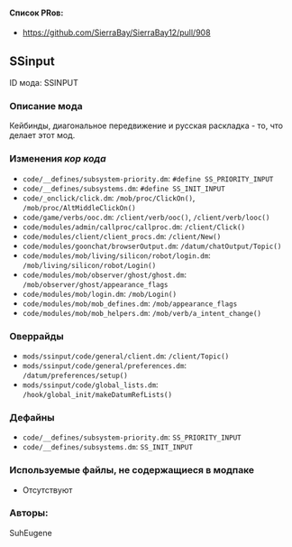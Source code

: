 
#### Список PRов:

- https://github.com/SierraBay/SierraBay12/pull/908
<!--
  Ссылки на PRы, связанные с модом:
  - Создание
  - Большие изменения
-->

<!-- Название мода. Не важно на русском или на английском. -->
## SSinput

ID мода: SSINPUT
<!--
  Название модпака прописными буквами, СОЕДИНЁННЫМИ_ПОДЧЁРКИВАНИЕМ,
  которое ты будешь использовать для обозначения файлов.
-->

### Описание мода

Кейбинды, диагональное передвижение и русская раскладка - то, что делает этот мод.
<!--
  Что он делает, что добавляет: что, куда, зачем и почему - всё здесь.
  А также любая полезная информация.
-->

### Изменения *кор кода*

- `code/__defines/subsystem-priority.dm`: `#define SS_PRIORITY_INPUT`
- `code/__defines/subsystems.dm`: `#define SS_INIT_INPUT`
- `code/_onclick/click.dm`: `/mob/proc/ClickOn()`, `/mob/proc/AltMiddleClickOn()`
- `code/game/verbs/ooc.dm`: `/client/verb/ooc()`, `/client/verb/looc()`
- `code/modules/admin/callproc/callproc.dm`: `/client/Click()`
- `code/modules/client/client_procs.dm`: `/client/New()`
- `code/modules/goonchat/browserOutput.dm`: `/datum/chatOutput/Topic()`
- `code/modules/mob/living/silicon/robot/login.dm`: `/mob/living/silicon/robot/Login()`
- `code/modules/mob/observer/ghost/ghost.dm`: `/mob/observer/ghost/appearance_flags`
- `code/modules/mob/login.dm`: `/mob/Login()`
- `code/modules/mob/mob_defines.dm`: `/mob/appearance_flags`
- `code/modules/mob/mob_helpers.dm`: `/mob/verb/a_intent_change()`

<!--
  Если вы редактировали какие-либо процедуры или переменные в кор коде,
  они должны быть указаны здесь.
  Нужно указать и файл, и процедуры/переменные.

  Изменений нет - напиши "Отсутствуют"
-->

### Оверрайды

- `mods/ssinput/code/general/client.dm`: `/client/Topic()`
- `mods/ssinput/code/general/preferences.dm`: `/datum/preferences/setup()`
- `mods/ssinput/code/global_lists.dm`: `/hook/global_init/makeDatumRefLists()`
<!--
  Если ты добавлял новый модульный оверрайд, его нужно указать здесь.
  Здесь указываются оверрайды в твоём моде и папке `_master_files`

  Изменений нет - напиши "Отсутствуют"
-->

### Дефайны

- `code/__defines/subsystem-priority.dm`: `SS_PRIORITY_INPUT`
- `code/__defines/subsystems.dm`: `SS_INIT_INPUT`
<!--
  Если требовалось добавить какие-либо дефайны, укажи файлы,
  в которые ты их добавил, а также перечисли имена.
  И то же самое, если ты используешь дефайны, определённые другим модом.

  Не используешь - напиши "Отсутствуют"
-->

### Используемые файлы, не содержащиеся в модпаке

- Отсутствуют
<!--
  Будь то немодульный файл или модульный файл, который не содержится в папке,
  принадлежащей этому конкретному моду, он должен быть упомянут здесь.
  Хорошими примерами являются иконки или звуки, которые используются одновременно
  несколькими модулями, или что-либо подобное.
-->

### Авторы:

SuhEugene
<!--
  Здесь находится твой никнейм
  Если работал совместно - никнеймы тех, кто помогал.
  В случае порта чего-либо должна быть ссылка на источник.
-->
